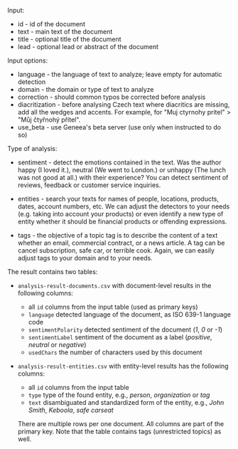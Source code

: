 Input:
* id - id of the document
* text - main text of the document
* title - optional title of the document 
* lead - optional lead or abstract of the document

Input options:
* language - the language of text to analyze; leave empty for automatic detection
* domain - the domain or type of text to analyze
* correction - should common typos be corrected before analysis
* diacritization - before analysing Czech text where diacritics are missing, add all the wedges and accents. For example, for "Muj ctyrnohy pritel" > "Můj čtyřnohý přítel".
* use_beta - use Geneea's beta server (use only when instructed to do so)


Type of analysis:    
    
* sentiment - detect the emotions contained in the text. Was the author happy (I loved it.), neutral (We went to London.) or unhappy (The lunch was not good at all.) with their experience? You can detect sentiment of reviews, feedback or customer service inquiries.

* entities - search your texts for names of people, locations, products, dates, account numbers, etc. We can adjust the detectors to your needs (e.g. taking into account your products) or even identify a new type of entity whether it should be financial products or offending expressions.

* tags - the objective of a topic tag is to describe the content of a text whether an email, commercial contract, or a news article. A tag can be cancel subscription, safe car, or terrible cook. Again, we can easily adjust tags to your domain and to your needs.


The result contains two tables:

* `analysis-result-documents.csv` with document-level results in the following columns:
    * all `id` columns from the input table (used as primary keys)
    * `language` detected language of the document, as ISO 639-1 language code
    * `sentimentPolarity` detected sentiment of the document (_1_, _0_ or _-1_)
    * `sentimentLabel` sentiment of the document as a label (_positive_, _neutral_ or _negative_)
    * `usedChars` the number of characters used by this document

* `analysis-result-entities.csv` with entity-level results has the following columns:
    * all `id` columns from the input table 
    * `type` type of the found entity, e.g., _person_, _organization_ or _tag_ 
    * `text` disambiguated and standardized form of the entity, e.g., _John Smith_, _Keboola_, _safe carseat_ 

  There are multiple rows per one document. All columns are part of the primary key. Note that the table contains tags (unrestricted topics) as well.  